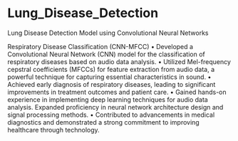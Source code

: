 # Lung_Disease_Detection
Lung Disease Detection Model using Convolutional Neural Networks

Respiratory Disease Classification (CNN-MFCC)
• Developed a Convolutional Neural Network (CNN) model for the classification of respiratory diseases based on audio
data analysis.
• Utilized Mel-frequency cepstral coefficients (MFCCs) for feature extraction from audio data, a powerful technique for
capturing essential characteristics in sound.
• Achieved early diagnosis of respiratory diseases, leading to significant improvements in treatment outcomes and patient
care.
• Gained hands-on experience in implementing deep learning techniques for audio data analysis. Expanded proficiency in
neural network architecture design and signal processing methods.
• Contributed to advancements in medical diagnostics and demonstrated a strong commitment to improving healthcare
through technology.

